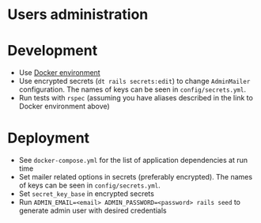 Users administration
====================

# Development

* Use [Docker environment](https://github.com/astyagun/docker-rails-development)
* Use encrypted secrets (`dt rails secrets:edit`) to change `AdminMailer` configuration. The names of keys can be seen in `config/secrets.yml`.
* Run tests with `rspec` (assuming you have aliases described in the link to Docker environment above)

# Deployment

* See `docker-compose.yml` for the list of application dependencies at run time
* Set mailer related options in secrets (preferably encrypted). The names of keys can be seen in `config/secrets.yml`.
* Set `secret_key_base` in encrypted secrets
* Run `ADMIN_EMAIL=<email> ADMIN_PASSWORD=<password> rails seed` to generate admin user with desired credentials
